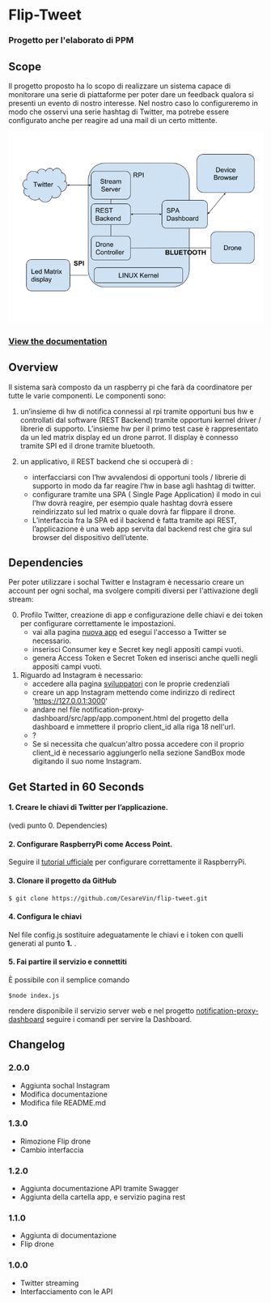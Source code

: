 # Flip-Tweet
### Progetto per l'elaborato di PPM 
## Scope
Il progetto proposto ha lo scopo di realizzare un sistema capace di monitorare una serie di piattaforme per poter dare un feedback qualora si presenti un evento di nostro interesse. 
Nel nostro caso lo configureremo in modo che osservi una serie hashtag di Twitter, ma potrebe essere configurato anche per reagire ad una mail di un certo mittente.

![Schema generale](./img/schema.png)

### [View the documentation](../out/index.html)

## Overview
Il sistema sarà composto da un raspberry pi che farà da coordinatore per tutte le varie componenti.
Le componenti sono:

1.  un’insieme di hw di notifica connessi al rpi tramite opportuni bus hw e controllati dal software (REST Backend) tramite opportuni       kernel driver / librerie di supporto. 
    L’insieme hw per il primo test case è rappresentato da un led matrix display ed un drone parrot.
    Il display è connesso tramite SPI ed il drone tramite bluetooth.

2.  un applicativo, il REST backend che si occuperà di :
    -   interfacciarsi con l’hw avvalendosi di opportuni tools / librerie di supporto in modo da far reagire l’hw in base agli hashtag di twitter.
    -   configurare tramite una SPA ( Single Page Application) il modo in cui l’hw dovrà reagire, per esempio quale hashtag dovrà essere reindirizzato sul led matrix o quale dovrà far flippare il drone.
    -    L’interfaccia fra la SPA ed il backend è fatta tramite api REST, l’applicazione è una web app servita dal backend rest che gira sul browser del dispositivo dell’utente.

## Dependencies
Per poter utilizzare i sochal Twitter e Instagram è necessario creare un account per ogni sochal, ma svolgere compiti diversi per l'attivazione degli stream:

0.  Profilo Twitter, creazione di app e configurazione delle chiavi e dei token per configurare correttamente le impostazioni.
    -   vai alla pagina [nuova app](https://apps.twitter.com/app/new) ed esegui l'accesso a Twitter se necessario.
    -   inserisci Consumer key e Secret key negli appositi campi vuoti.
    -   genera Access Token e Secret Token ed inserisci anche quelli negli appositi campi vuoti.
1.  Riguardo ad Instagram è necessario:
    -   accedere alla pagina [sviluppatori](https://www.instagram.com/developer/) con le proprie credenziali
    -   creare un app Instagram mettendo come indirizzo di redirect 'https://127.0.0.1:3000' 
    -   andare nel file notification-proxy-dashboard/src/app/app.component.html del progetto della dashboard e immettere il proprio client_id alla riga 18 nell'url.
    -   ?
    -   Se si necessita che qualcun'altro possa accedere con il proprio client_id è necessario aggiungerlo nella sezione SandBox mode digitando il suo nome Instagram. 

## Get Started in 60 Seconds

#### 1. Creare le chiavi di Twitter per l’applicazione.
(vedi punto 0. Dependencies)
#### 2. Configurare RaspberryPi come Access Point. 
Seguire il [tutorial ufficiale](https://www.raspberrypi.org/documentation/configuration/wireless/access-point.md) per configurare correttamente il RaspberryPi.
#### 3. Clonare il progetto da GitHub

    $ git clone https://github.com/CesareVin/flip-tweet.git
#### 4. Configura le chiavi
Nel file config.js sostituire adeguatamente le chiavi e i token con quelli generati al punto **1.** .
#### 5. Fai partire il servizio e connettiti
È possibile con il semplice comando 

    $node index.js 
rendere disponibile il servizio server web e nel progetto [notification-proxy-dashboard](https://github.com/CesareVin/notification-proxy-dashboard) seguire i comandi per servire la Dashboard.


## Changelog

### 2.0.0
- Aggiunta sochal Instagram
- Modifica documentazione
- Modifica file README.md

### 1.3.0
- Rimozione Flip drone
- Cambio interfaccia

### 1.2.0
- Aggiunta documentazione API tramite Swagger
- Aggiunta della cartella app, e servizio pagina rest

### 1.1.0
- Aggiunta di documentazione
- Flip drone

### 1.0.0
- Twitter streaming
- Interfacciamento con le API